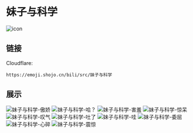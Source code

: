 # 妹子与科学
![icon](https://emoji.shojo.cn/bili/src/妹子与科学/icon.png)
## 链接
Cloudflare:
```
https://emoji.shojo.cn/bili/src/妹子与科学
```
## 展示
![妹子与科学-傲娇](https://emoji.shojo.cn/bili/src/妹子与科学/妹子与科学-傲娇.png)
![妹子与科学-哈？](https://emoji.shojo.cn/bili/src/妹子与科学/妹子与科学-哈？.png)
![妹子与科学-害羞](https://emoji.shojo.cn/bili/src/妹子与科学/妹子与科学-害羞.png)
![妹子与科学-惊呆](https://emoji.shojo.cn/bili/src/妹子与科学/妹子与科学-惊呆.png)
![妹子与科学-叹气](https://emoji.shojo.cn/bili/src/妹子与科学/妹子与科学-叹气.png)
![妹子与科学-吐了](https://emoji.shojo.cn/bili/src/妹子与科学/妹子与科学-吐了.png)
![妹子与科学-哇](https://emoji.shojo.cn/bili/src/妹子与科学/妹子与科学-哇.png)
![妹子与科学-委屈](https://emoji.shojo.cn/bili/src/妹子与科学/妹子与科学-委屈.png)
![妹子与科学-心碎](https://emoji.shojo.cn/bili/src/妹子与科学/妹子与科学-心碎.png)
![妹子与科学-震惊](https://emoji.shojo.cn/bili/src/妹子与科学/妹子与科学-震惊.png)

